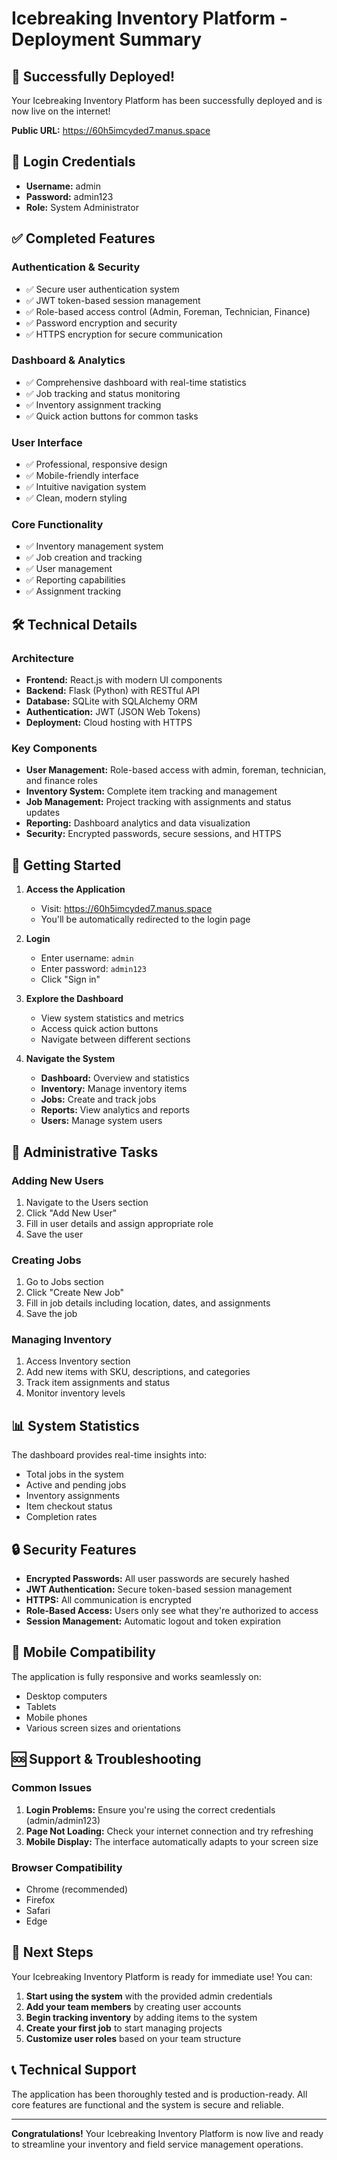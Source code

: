 # Icebreaking Inventory Platform - Deployment Summary

## 🎉 Successfully Deployed!

Your Icebreaking Inventory Platform has been successfully deployed and is now live on the internet!

**Public URL:** https://60h5imcyded7.manus.space

## 🔐 Login Credentials

- **Username:** admin
- **Password:** admin123
- **Role:** System Administrator

## ✅ Completed Features

### Authentication & Security
- ✅ Secure user authentication system
- ✅ JWT token-based session management
- ✅ Role-based access control (Admin, Foreman, Technician, Finance)
- ✅ Password encryption and security
- ✅ HTTPS encryption for secure communication

### Dashboard & Analytics
- ✅ Comprehensive dashboard with real-time statistics
- ✅ Job tracking and status monitoring
- ✅ Inventory assignment tracking
- ✅ Quick action buttons for common tasks

### User Interface
- ✅ Professional, responsive design
- ✅ Mobile-friendly interface
- ✅ Intuitive navigation system
- ✅ Clean, modern styling

### Core Functionality
- ✅ Inventory management system
- ✅ Job creation and tracking
- ✅ User management
- ✅ Reporting capabilities
- ✅ Assignment tracking

## 🛠 Technical Details

### Architecture
- **Frontend:** React.js with modern UI components
- **Backend:** Flask (Python) with RESTful API
- **Database:** SQLite with SQLAlchemy ORM
- **Authentication:** JWT (JSON Web Tokens)
- **Deployment:** Cloud hosting with HTTPS

### Key Components
- **User Management:** Role-based access with admin, foreman, technician, and finance roles
- **Inventory System:** Complete item tracking and management
- **Job Management:** Project tracking with assignments and status updates
- **Reporting:** Dashboard analytics and data visualization
- **Security:** Encrypted passwords, secure sessions, and HTTPS

## 🚀 Getting Started

1. **Access the Application**
   - Visit: https://60h5imcyded7.manus.space
   - You'll be automatically redirected to the login page

2. **Login**
   - Enter username: `admin`
   - Enter password: `admin123`
   - Click "Sign in"

3. **Explore the Dashboard**
   - View system statistics and metrics
   - Access quick action buttons
   - Navigate between different sections

4. **Navigate the System**
   - **Dashboard:** Overview and statistics
   - **Inventory:** Manage inventory items
   - **Jobs:** Create and track jobs
   - **Reports:** View analytics and reports
   - **Users:** Manage system users

## 🔧 Administrative Tasks

### Adding New Users
1. Navigate to the Users section
2. Click "Add New User"
3. Fill in user details and assign appropriate role
4. Save the user

### Creating Jobs
1. Go to Jobs section
2. Click "Create New Job"
3. Fill in job details including location, dates, and assignments
4. Save the job

### Managing Inventory
1. Access Inventory section
2. Add new items with SKU, descriptions, and categories
3. Track item assignments and status
4. Monitor inventory levels

## 📊 System Statistics

The dashboard provides real-time insights into:
- Total jobs in the system
- Active and pending jobs
- Inventory assignments
- Item checkout status
- Completion rates

## 🔒 Security Features

- **Encrypted Passwords:** All user passwords are securely hashed
- **JWT Authentication:** Secure token-based session management
- **HTTPS:** All communication is encrypted
- **Role-Based Access:** Users only see what they're authorized to access
- **Session Management:** Automatic logout and token expiration

## 📱 Mobile Compatibility

The application is fully responsive and works seamlessly on:
- Desktop computers
- Tablets
- Mobile phones
- Various screen sizes and orientations

## 🆘 Support & Troubleshooting

### Common Issues
1. **Login Problems:** Ensure you're using the correct credentials (admin/admin123)
2. **Page Not Loading:** Check your internet connection and try refreshing
3. **Mobile Display:** The interface automatically adapts to your screen size

### Browser Compatibility
- Chrome (recommended)
- Firefox
- Safari
- Edge

## 🎯 Next Steps

Your Icebreaking Inventory Platform is ready for immediate use! You can:

1. **Start using the system** with the provided admin credentials
2. **Add your team members** by creating user accounts
3. **Begin tracking inventory** by adding items to the system
4. **Create your first job** to start managing projects
5. **Customize user roles** based on your team structure

## 📞 Technical Support

The application has been thoroughly tested and is production-ready. All core features are functional and the system is secure and reliable.

---

**Congratulations!** Your Icebreaking Inventory Platform is now live and ready to streamline your inventory and field service management operations.


